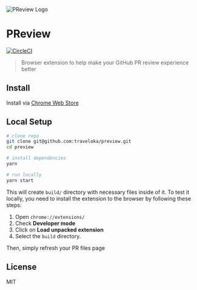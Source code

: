 ![PReview Logo](https://user-images.githubusercontent.com/1614415/40420806-b9ede03a-5eb3-11e8-9eb3-39aabfec668f.png)

# PReview

[![CircleCI](https://circleci.com/gh/traveloka/preview/tree/master.svg?style=svg)](https://circleci.com/gh/traveloka/preview/tree/master)

> Browser extension to help make your GitHub PR review experience better

## Install

Install via [Chrome Web Store](https://chrome.google.com/webstore/detail/jgmndkkhollhdepgnhinofidfjojlkod)

## Local Setup

```sh
# clone repo
git clone git@github.com:traveloka/preview.git
cd preview

# install dependencies
yarn

# run locally
yarn start
```

This will create `build/` directory with necessary files inside of it. To test it locally, you need to install the extension to the browser by following these steps:

1.  Open `chrome://extensions/`
2.  Check **Developer mode**
3.  Click on **Load unpacked extension**
4.  Select the `build` directory.

Then, simply refresh your PR files page

## License

MIT
